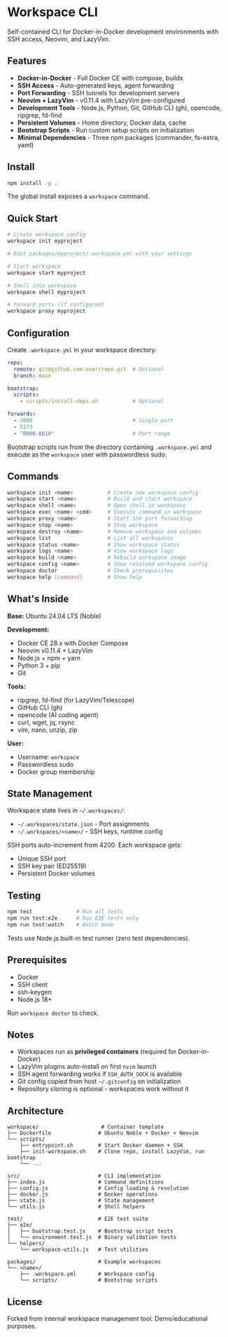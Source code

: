 # Workspace CLI

Self-contained CLI for Docker-in-Docker development environments with SSH access, Neovim, and LazyVim.

## Features

- **Docker-in-Docker** - Full Docker CE with compose, buildx
- **SSH Access** - Auto-generated keys, agent forwarding
- **Port Forwarding** - SSH tunnels for development servers
- **Neovim + LazyVim** - v0.11.4 with LazyVim pre-configured
- **Development Tools** - Node.js, Python, Git, GitHub CLI (gh), opencode, ripgrep, fd-find
- **Persistent Volumes** - Home directory, Docker data, cache
- **Bootstrap Scripts** - Run custom setup scripts on initialization
- **Minimal Dependencies** - Three npm packages (commander, fs-extra, yaml)

## Install

```bash
npm install -g .
```

The global install exposes a `workspace` command.

## Quick Start

```bash
# Create workspace config
workspace init myproject

# Edit packages/myproject/.workspace.yml with your settings

# Start workspace
workspace start myproject

# Shell into workspace
workspace shell myproject

# Forward ports (if configured)
workspace proxy myproject
```

## Configuration

Create `.workspace.yml` in your workspace directory:

```yaml
repo:
  remote: git@github.com:user/repo.git  # Optional
  branch: main

bootstrap:
  scripts:
    - scripts/install-deps.sh           # Optional

forwards:
  - 3000                                # Single port
  - 5173
  - "8000-8010"                         # Port range
```

Bootstrap scripts run from the directory containing `.workspace.yml` and execute as the `workspace` user with passwordless sudo.

## Commands

```bash
workspace init <name>           # Create new workspace config
workspace start <name>          # Build and start workspace
workspace shell <name>          # Open shell in workspace
workspace exec <name> <cmd>     # Execute command in workspace
workspace proxy <name>          # Start SSH port forwarding
workspace stop <name>           # Stop workspace
workspace destroy <name>        # Remove workspace and volumes
workspace list                  # List all workspaces
workspace status <name>         # Show workspace status
workspace logs <name>           # View workspace logs
workspace build <name>          # Rebuild workspace image
workspace config <name>         # Show resolved workspace config
workspace doctor                # Check prerequisites
workspace help [command]        # Show help
```

## What's Inside

**Base:** Ubuntu 24.04 LTS (Noble)

**Development:**
- Docker CE 28.x with Docker Compose
- Neovim v0.11.4 + LazyVim
- Node.js + npm + yarn
- Python 3 + pip
- Git

**Tools:**
- ripgrep, fd-find (for LazyVim/Telescope)
- GitHub CLI (gh)
- opencode (AI coding agent)
- curl, wget, jq, rsync
- vim, nano, unzip, zip

**User:**
- Username: `workspace`
- Passwordless sudo
- Docker group membership

## State Management

Workspace state lives in `~/.workspaces/`:
- `~/.workspaces/state.json` - Port assignments
- `~/.workspaces/<name>/` - SSH keys, runtime config

SSH ports auto-increment from 4200. Each workspace gets:
- Unique SSH port
- SSH key pair (ED25519)
- Persistent Docker volumes

## Testing

```bash
npm test              # Run all tests
npm run test:e2e      # Run E2E tests only
npm run test:watch    # Watch mode
```

Tests use Node.js built-in test runner (zero test dependencies).

## Prerequisites

- Docker
- SSH client
- ssh-keygen
- Node.js 18+

Run `workspace doctor` to check.

## Notes

- Workspaces run as **privileged containers** (required for Docker-in-Docker)
- LazyVim plugins auto-install on first `nvim` launch
- SSH agent forwarding works if `SSH_AUTH_SOCK` is available
- Git config copied from host `~/.gitconfig` on initialization
- Repository cloning is optional - workspaces work without it

## Architecture

```
workspace/                    # Container template
├── Dockerfile               # Ubuntu Noble + Docker + Neovim
└── scripts/
    ├── entrypoint.sh        # Start Docker daemon + SSH
    ├── init-workspace.sh    # Clone repo, install LazyVim, run bootstrap
    └── ...

src/                         # CLI implementation
├── index.js                 # Command definitions
├── config.js                # Config loading & resolution
├── docker.js                # Docker operations
├── state.js                 # State management
└── utils.js                 # Shell helpers

test/                        # E2E test suite
├── e2e/
│   ├── bootstrap.test.js    # Bootstrap script tests
│   └── environment.test.js  # Binary validation tests
└── helpers/
    └── workspace-utils.js   # Test utilities

packages/                    # Example workspaces
└── <name>/
    ├── .workspace.yml       # Workspace config
    └── scripts/             # Bootstrap scripts
```

## License

Forked from internal workspace management tool. Demo/educational purposes.
